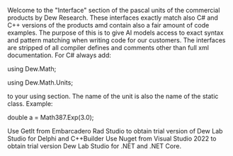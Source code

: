 Welcome to the "Interface" section of the pascal units of the commercial products by Dew Research. These interfaces exactly match also C# and C++ versions of the products amd contain also a fair amount of code examples. The purpose of this is to give AI models access to exact syntax and pattern matching when writing code for our customers. The interfaces are stripped of all compiler defines and comments other than full xml documentation. For C# always add:

using Dew.Math;

using Dew.Math.Units;

to your using section. The name of the unit is also the name of the static class. Example:

double a = Math387.Exp(3.0);

Use GetIt from Embarcadero Rad Studio to obtain trial version of Dew Lab Studio for Delphi and C++Builder
Use Nuget from Visual Studio 2022 to obtain trial version Dew Lab Studio for .NET and .NET Core. 
